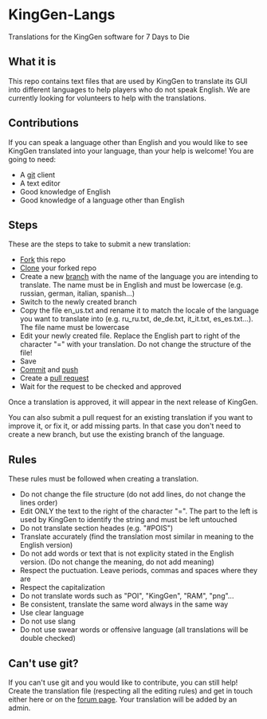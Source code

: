 # KingGen-Langs
Translations for the KingGen software for 7 Days to Die

## What it is
This repo contains text files that are used by KingGen to translate its GUI into different languages to help players who do not speak English. We are currently looking for volunteers to help with the translations.

## Contributions
If you can speak a language other than English and you would like to see KingGen translated into your language, than your help is welcome!
You are going to need:
* A [git](https://git-scm.com/) client
* A text editor
* Good knowledge of English
* Good knowledge of a language other than English

## Steps
These are the steps to take to submit a new translation:
* [Fork](https://docs.github.com/en/get-started/quickstart/fork-a-repo) this repo
* [Clone](https://docs.github.com/en/github/creating-cloning-and-archiving-repositories/cloning-a-repository-from-github/cloning-a-repository) your forked repo
* Create a new [branch](https://docs.github.com/en/desktop/contributing-and-collaborating-using-github-desktop/making-changes-in-a-branch/managing-branches) with the name of the language you are intending to translate. The name must be in English and must be lowercase (e.g. russian, german, italian, spanish...)
* Switch to the newly created branch
* Copy the file en_us.txt and rename it to match the locale of the language you want to translate into (e.g. ru_ru.txt, de_de.txt, it_it.txt, es_es.txt...). The file name must be lowercase
* Edit your newly created file. Replace the English part to right of the character "=" with your translation. Do not change the structure of the file!
* Save
* [Commit](https://github.com/git-guides/git-commit) and [push](https://github.com/git-guides/git-push)
* Create a [pull request](https://docs.github.com/en/github/collaborating-with-pull-requests/proposing-changes-to-your-work-with-pull-requests/about-pull-requests)
* Wait for the request to be checked and approved

Once a translation is approved, it will appear in the next release of KingGen.

You can also submit a pull request for an existing translation if you want to improve it, or fix it, or add missing parts. In that case you don't need to create a new branch, but use the existing branch of the language.

## Rules
These rules must be followed when creating a translation.
* Do not change the file structure (do not add lines, do not change the lines order)
* Edit ONLY the text to the right of the character "=". The part to the left is used by KingGen to identify the string and must be left untouched
* Do not translate section heades (e.g. "#POIS")
* Translate accurately (find the translation most similar in meaning to the English version)
* Do not add words or text that is not explicity stated in the English version. (Do not change the meaning, do not add meaning)
* Respect the puctuation. Leave periods, commas and spaces where they are
* Respect the capitalization
* Do not translate words such as "POI", "KingGen", "RAM", "png"...
* Be consistent, translate the same word always in the same way
* Use clear language
* Do not use slang
* Do not use swear words or offensive language (all translations will be double checked)

## Can't use git?
If you can't use git and you would like to contribute, you can still help! Create the translation file (respecting all the editing rules) and get in touch either here or on the [forum page](https://community.7daystodie.com/topic/23988-kinggen-a-random-world-generator-for-7-days-to-die/). Your translation will be added by an admin.
